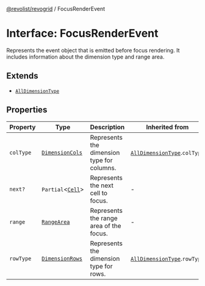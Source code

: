 [@revolist/revogrid](README.md) / FocusRenderEvent

# Interface: FocusRenderEvent

Represents the event object that is emitted before focus rendering.
It includes information about the dimension type and range area.

## Extends

- [`AllDimensionType`](Interface.AllDimensionType.md)

## Properties

| Property | Type | Description | Inherited from | Defined in |
| ------ | ------ | ------ | ------ | ------ |
| `colType` | [`DimensionCols`](TypeAlias.DimensionCols.md) | Represents the dimension type for columns. | [`AllDimensionType`](Interface.AllDimensionType.md).`colType` | [src/types/interfaces.ts:733](https://github.com/revolist/revogrid/blob/786bfc578aeb724125d022c69d878eb830c54a23/src/types/interfaces.ts#L733) |
| `next?` | `Partial`\<[`Cell`](Interface.Cell.md)\> | Represents the next cell to focus. | - | [src/types/interfaces.ts:755](https://github.com/revolist/revogrid/blob/786bfc578aeb724125d022c69d878eb830c54a23/src/types/interfaces.ts#L755) |
| `range` | [`RangeArea`](TypeAlias.RangeArea.md) | Represents the range area of the focus. | - | [src/types/interfaces.ts:750](https://github.com/revolist/revogrid/blob/786bfc578aeb724125d022c69d878eb830c54a23/src/types/interfaces.ts#L750) |
| `rowType` | [`DimensionRows`](TypeAlias.DimensionRows.md) | Represents the dimension type for rows. | [`AllDimensionType`](Interface.AllDimensionType.md).`rowType` | [src/types/interfaces.ts:728](https://github.com/revolist/revogrid/blob/786bfc578aeb724125d022c69d878eb830c54a23/src/types/interfaces.ts#L728) |
